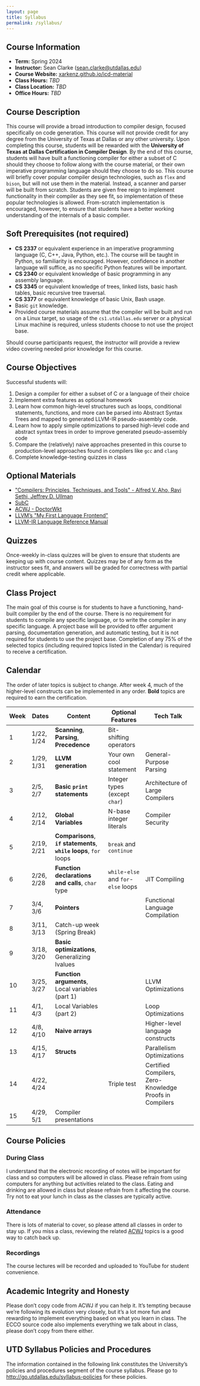 ```yaml
---
layout: page
title: Syllabus
permalink: /syllabus/
---
```


## Course Information

- **Term:** Spring 2024
- **Instructor:** Sean Clarke ([sean.clarke@utdallas.edu](mailto:sean.clarke@utdallas.edu))
- **Course Website:** [xarkenz.github.io/icd-material](https://xarkenz.github.io/icd-material)
- **Class Hours:** *TBD*
- **Class Location:** *TBD*
- **Office Hours:** *TBD*

## Course Description

This course will provide a broad introduction to compiler design, focused specifically on code generation.
This course will not provide credit for any degree from the University of Texas at Dallas or any other
university. Upon completing this course, students will be rewarded with the **University of Texas at
Dallas Certification in Compiler Design**.
By the end of this course, students will have built a functioning compiler for either a subset of C should
they choose to follow along with the course material, or their own imperative programming language should
they choose to do so.
This course will briefly cover popular compiler design technologies, such as `flex` and `bison`, but will not
use them in the material. Instead, a scanner and parser will be built from scratch. Students are given
free reign to implement functionality in their compiler as they see fit, so implementation of these popular
technologies is allowed. From-scratch implementation is encouraged, however, to ensure that students have
a better working understanding of the internals of a basic compiler.

## Soft Prerequisites (not required)

- **CS 2337** or equivalent experience in an imperative programming language (C, C++, Java, Python, etc.).
The course will be taught in Python, so familiarity is encouraged. However, confidence in another language
will suffice, as no specific Python features will be important.
- **CS 2340** or equivalent knowledge of basic
programming in any assembly language.
- **CS 3345** or equivalent knowledge of trees, linked lists, basic
hash tables, basic recursive tree traversal.
- **CS 3377** or equivalent knowledge of basic Unix, Bash usage.
- Basic `git` knowledge.
- Provided course materials assume that the compiler will be built and run on a Linux target, so usage of
the `cs1.utdallas.edu` server or a physical Linux machine is required, unless students choose to not use
the project base.

Should course participants request, the instructor will provide a review video covering needed prior knowledge for this course.

## Course Objectives

Successful students will:

1. Design a compiler for either a subset of C or a language of their choice
2. Implement extra features as optional homework
3. Learn how common high-level structures such as loops, conditional statements, functions, and more
can be parsed into Abstract Syntax Trees and mapped to generated LLVM-IR pseudo-assembly code.
4. Learn how to apply simple optimizations to parsed high-level code and abstract syntax trees in order
to improve generated pseudo-assembly code
5. Compare the (relatively) naive approaches presented in this course to production-level approaches
found in compilers like `gcc` and `clang`
6. Complete knowledge-testing quizzes in class

## Optional Materials

- ["Compilers: Principles, Techniques, and Tools" - Alfred V. Aho, Ravi Sethi, Jeffrey D. Ullman](https://github.com/KnowNo/books-7/blob/master/Programming/Compilers%20-%20Principles%20Techniques%20and%20Tools%20by%20Alfred%20Aho%20-%20Monica%20Lam-%20Ravi%20Sethi-%20Jeffrey%20Ullman%20-%20Second%20Edition.pdf)
- [SubC](https://www.t3x.org/subc/index.html)
- [ACWJ - DoctorWkt](https://github.com/DoctorWkt/acwj)
- [LLVM’s "My First Language Frontend"](https://llvm.org/docs/tutorial/MyFirstLanguageFrontend/index.html)
- [LLVM-IR Language Reference Manual](https://llvm.org/docs/LangRef.html)

## Quizzes

Once-weekly in-class quizzes will be given to ensure that students are keeping up with course content.
Quizzes may be of any form as the instructor sees fit, and answers will be graded for correctness with
partial credit where applicable.

## Class Project

The main goal of this course is for students to have a functioning, hand-built compiler by the end of the
course. There is no requirement for students to compile any specific language, or to write the compiler in
any specific language. A project base will be provided to offer argument parsing, documentation generation,
and automatic testing, but it is not required for students to use the project base. Completion of any 75%
of the selected topics (including required topics listed in the Calendar) is required to receive a certification.

## Calendar

The order of later topics is subject to change. After week 4, much of the higher-level constructs can be
implemented in any order. **Bold** topics are required to earn the certification.

|Week |Dates      |Content |Optional Features |Tech Talk |
|-----|-----------|--------|------------------|----------|
|1    |1/22, 1/24 |**Scanning**, **Parsing**, **Precedence** |Bit-shifting operators | |
|2    |1/29, 1/31 |**LLVM generation** |Your own cool statement |General-Purpose Parsing |
|3    |2/5, 2/7   |**Basic `print` statements** |Integer types (except `char`) | Architecture of Large Compilers |
|4    |2/12, 2/14 |**Global Variables** |N-base integer literals |Compiler Security |
|5    |2/19, 2/21 |**Comparisons**, **`if` statements**, **`while` loops**, `for` loops |`break` and `continue` | |
|6    |2/26, 2/28 |**Function declarations and calls**, `char` type |`while`-`else` and `for`-`else` loops |JIT Compiling |
|7    |3/4, 3/6   |**Pointers** | |Functional Language Compilation |
|8    |3/11, 3/13 |Catch-up week (Spring Break) | | |
|9    |3/18, 3/20 |**Basic optimizations**, Generalizing lvalues | | |
|10   |3/25, 3/27 |**Function arguments**, Local variables (part 1) | |LLVM Optimizations |
|11   |4/1, 4/3   |Local Variables (part 2) | |Loop Optimizations |
|12   |4/8, 4/10  |**Naive arrays** | |Higher-level language constructs |
|13   |4/15, 4/17 |**Structs** | |Parallelism Optimizations |
|14   |4/22, 4/24 | |Triple test |Certified Compilers, Zero-Knowledge Proofs in Compilers |
|15   |4/29, 5/1  |Compiler presentations | | |

## Course Policies

### During Class

I understand that the electronic recording of notes will be important for class and so computers will be
allowed in class. Please refrain from using computers for anything but activities related to the class. Eating
and drinking are allowed in class but please refrain from it affecting the course. Try not to eat your lunch
in class as the classes are typically active.

### Attendance

There is lots of material to cover, so please attend all classes in order to stay up. If you miss a class,
reviewing the related [ACWJ](https://github.com/DoctorWkt/acwj) topics is a good way to catch back up.

### Recordings

The course lectures will be recorded and uploaded to YouTube for student convenience.

## Academic Integrity and Honesty

Please don’t copy code from ACWJ if you can help it. It’s tempting because we’re following its evolution
very closely, but it’s a lot more fun and rewarding to implement everything based on what you learn in
class. The ECCO source code also implements everything we talk about in class, please don’t copy from
there either.

## UTD Syllabus Policies and Procedures

The information contained in the following link constitutes the University’s policies and procedures segment
of the course syllabus. Please go to http://go.utdallas.edu/syllabus-policies for these policies.
